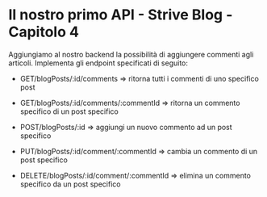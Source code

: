# Il nostro primo API - Strive Blog - Capitolo 4

Aggiungiamo al nostro backend la possibilità di aggiungere commenti agli articoli.
Implementa gli endpoint specificati di seguito:

- GET/blogPosts/:id/comments => ritorna tutti i commenti di uno specifico post

- GET/blogPosts/:id/comments/:commentId => ritorna un commento specifico di un post specifico

- POST/blogPosts/:id => aggiungi un nuovo commento ad un post specifico

- PUT/blogPosts/:id/comment/:commentId => cambia un commento di un post specifico

- DELETE/blogPosts/:id/comment/:commentId => elimina un commento specifico da un post specifico